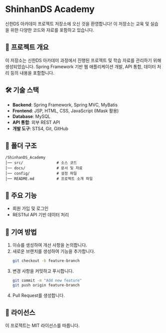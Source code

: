 # ShinhanDS Academy

신한DS 아카데미 프로젝트 저장소에 오신 것을 환영합니다! 이 저장소는 교육 및 실습을 위한 다양한 코드와 자료를 포함하고 있습니다.

## 📌 프로젝트 개요
이 저장소는 신한DS 아카데미 과정에서 진행된 프로젝트 및 학습 자료를 관리하기 위해 생성되었습니다. Spring Framework 기반 웹 애플리케이션 개발, API 통합, 데이터 처리 등의 내용을 포함합니다.

## 🛠 기술 스택
- **Backend**: Spring Framework, Spring MVC, MyBatis
- **Frontend**: JSP, HTML, CSS, JavaScript (IMask 활용)
- **Database**: MySQL
- **API 통합**: 외부 REST API
- **개발 도구**: STS4, Git, GitHub

## 📂 폴더 구조
```
/ShinhanDS_Academy
│── src/               # 소스 코드
│── docs/              # 문서 및 자료
│── config/            # 설정 파일
│── README.md          # 프로젝트 소개 파일
```

## 📌 주요 기능
- 회원 가입 및 로그인
- RESTful API 기반 데이터 처리

## 📢 기여 방법
1. 이슈를 생성하여 개선 사항을 논의합니다.
2. 새로운 브랜치를 생성하여 기능을 추가합니다.
   ```sh
   git checkout -b feature-branch
   ```
3. 변경 사항을 커밋하고 푸시합니다.
   ```sh
   git commit -m "Add new feature"
   git push origin feature-branch
   ```
4. Pull Request를 생성합니다.

## 📄 라이선스
이 프로젝트는 MIT 라이선스를 따릅니다.
